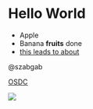 # Hello World

* Apple
* Banana **fruits** done
* [this leads to about](/about)

@szabgab

[OSDC](https://osdc.code-maven.com/)

![](https://i.natgeofe.com/n/548467d8-c5f1-4551-9f58-6817a8d2c45e/NationalGeographic_2572187_square.jpg)
